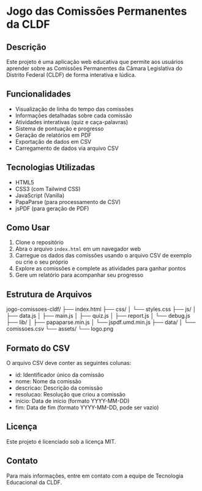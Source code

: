 # Jogo das Comissões Permanentes da CLDF

## Descrição
Este projeto é uma aplicação web educativa que permite aos usuários aprender sobre as Comissões Permanentes da Câmara Legislativa do Distrito Federal (CLDF) de forma interativa e lúdica.

## Funcionalidades
- Visualização de linha do tempo das comissões
- Informações detalhadas sobre cada comissão
- Atividades interativas (quiz e caça-palavras)
- Sistema de pontuação e progresso
- Geração de relatórios em PDF
- Exportação de dados em CSV
- Carregamento de dados via arquivo CSV

## Tecnologias Utilizadas
- HTML5
- CSS3 (com Tailwind CSS)
- JavaScript (Vanilla)
- PapaParse (para processamento de CSV)
- jsPDF (para geração de PDF)

## Como Usar
1. Clone o repositório
2. Abra o arquivo `index.html` em um navegador web
3. Carregue os dados das comissões usando o arquivo CSV de exemplo ou crie o seu próprio
4. Explore as comissões e complete as atividades para ganhar pontos
5. Gere um relatório para acompanhar seu progresso

## Estrutura de Arquivos
jogo-comissoes-cldf/ ├── index.html ├── css/ │ └── styles.css ├── js/ │ ├── data.js │ ├── main.js │ ├── quiz.js │ ├── report.js │ └── debug.js ├── lib/ │ ├── papaparse.min.js │ └── jspdf.umd.min.js ├── data/ │ └── comissoes.csv └── assets/ └── logo.png


## Formato do CSV
O arquivo CSV deve conter as seguintes colunas:
- id: Identificador único da comissão
- nome: Nome da comissão
- descricao: Descrição da comissão
- resolucao: Resolução que criou a comissão
- inicio: Data de início (formato YYYY-MM-DD)
- fim: Data de fim (formato YYYY-MM-DD, pode ser vazio)

## Licença
Este projeto é licenciado sob a licença MIT.

## Contato
Para mais informações, entre em contato com a equipe de Tecnologia Educacional da CLDF.
